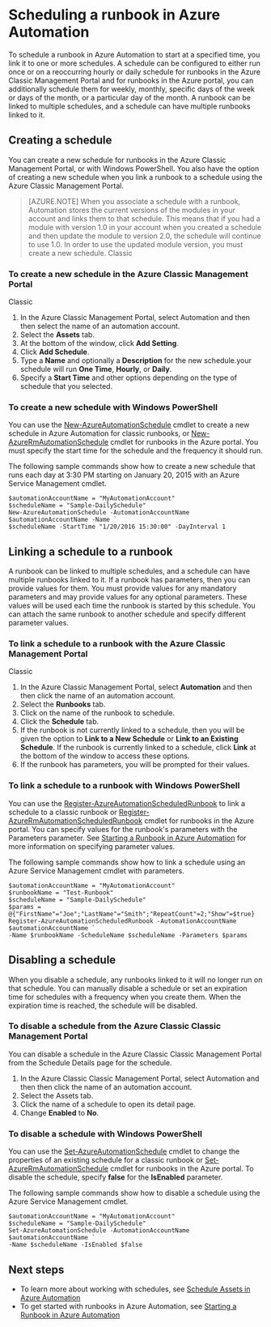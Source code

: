<properties 
   pageTitle="Scheduling a runbook in Azure Automation"
   description="Describes how to create a schedule in Azure Automation so that you can automatically start a runbook at a particular time or on a recurring schedule."
   services="automation"
   documentationCenter=""
   authors="mgoedtel"
   manager="jwhit"
   editor="tysonn" />
<tags
	ms.service="automation"
	ms.date="07/12/2016"
	wacn.date=""/>

# Scheduling a runbook in Azure Automation

To schedule a runbook in Azure Automation to start at a specified time, you link it to one or more schedules. A schedule can be configured to either run once or on a reoccurring hourly or daily schedule for runbooks in the Azure Classic Management Portal and for runbooks in the Azure portal,  you can additionally schedule them for weekly, monthly, specific days of the week or days of the month, or a particular day of the month.  A runbook can be linked to multiple schedules, and a schedule can have multiple runbooks linked to it.

## Creating a schedule

You can create a new schedule for runbooks in the Azure Classic Management Portal, or with Windows PowerShell. You also have the option of creating a new schedule when you link a runbook to a schedule using the Azure Classic Management Portal.

>[AZURE.NOTE] When you associate a schedule with a runbook, Automation stores the current versions of the modules in your account and links them to that schedule.  This means that if you had a module with version 1.0 in your account when you created a schedule and then update the module to version 2.0, the schedule will continue to use 1.0.  In order to use the updated module version, you must create a new schedule. Classic 

### To create a new schedule in the Azure Classic Management Portal
 Classic 
1. In the Azure Classic Management Portal, select Automation and then then select the name of an automation account.
1. Select the **Assets** tab.
1. At the bottom of the window, click **Add Setting**.
1. Click **Add Schedule**.
1. Type a **Name** and optionally a **Description** for the new schedule.your schedule will run **One Time**, **Hourly**, or **Daily**.
1. Specify a **Start Time** and other options depending on the type of schedule that you selected.

### To create a new schedule with Windows PowerShell

You can use the [New-AzureAutomationSchedule](http://msdn.microsoft.com/zh-cn/library/azure/dn690271.aspx) cmdlet to create a new schedule in Azure Automation for classic runbooks, or [New-AzureRmAutomationSchedule](https://msdn.microsoft.com/zh-cn/library/mt603577.aspx) cmdlet for runbooks in the Azure portal. You must specify the start time for the schedule and the frequency it should run.

The following sample commands show how to create a new schedule that runs each day at 3:30 PM starting on January 20, 2015 with an Azure Service Management cmdlet.

	$automationAccountName = "MyAutomationAccount"
	$scheduleName = "Sample-DailySchedule"
	New-AzureAutomationSchedule -AutomationAccountName $automationAccountName -Name `
    $scheduleName -StartTime "1/20/2016 15:30:00" -DayInterval 1

## Linking a schedule to a runbook

A runbook can be linked to multiple schedules, and a schedule can have multiple runbooks linked to it. If a runbook has parameters, then you can provide values for them. You must provide values for any mandatory parameters and may provide values for any optional parameters.  These values will be used each time the runbook is started by this schedule.  You can attach the same runbook to another schedule and specify different parameter values.


### To link a schedule to a runbook with the Azure Classic Management Portal
 Classic 
1. In the Azure Classic Management Portal, select **Automation** and then then click the name of an automation account.
2. Select the **Runbooks** tab.
3. Click on the name of the runbook to schedule.
4. Click the **Schedule** tab.
5. If the runbook is not currently linked to a schedule, then you will be given the option to **Link to a New Schedule** or **Link to an Existing Schedule**.  If the runbook is currently linked to a schedule, click **Link** at the bottom of the window to access these options.
6. If the runbook has parameters, you will be prompted for their values.  

### To link a schedule to a runbook with Windows PowerShell

You can use the [Register-AzureAutomationScheduledRunbook](http://msdn.microsoft.com/zh-cn/library/azure/dn690265.aspx) to link a schedule to a classic runbook or [Register-AzureRmAutomationScheduledRunbook](https://msdn.microsoft.com/zh-cn/library/mt603575.aspx) cmdlet for runbooks in the Azure portal.  You can specify values for the runbook's parameters with the Parameters parameter. See [Starting a Runbook in Azure Automation](/documentation/articles/automation-starting-a-runbook/) for more information on specifying parameter values.

The following sample commands show how to link a schedule using an Azure Service Management cmdlet with parameters.

	$automationAccountName = "MyAutomationAccount"
	$runbookName = "Test-Runbook"
	$scheduleName = "Sample-DailySchedule"
	$params = @{"FirstName"="Joe";"LastName"="Smith";"RepeatCount"=2;"Show"=$true}
	Register-AzureAutomationScheduledRunbook -AutomationAccountName $automationAccountName `
    -Name $runbookName -ScheduleName $scheduleName -Parameters $params

## Disabling a schedule

When you disable a schedule, any runbooks linked to it will no longer run on that schedule. You can manually disable a schedule or set an expiration time for schedules with a frequency when you create them. When the expiration time is reached, the schedule will be disabled.

### To disable a schedule from the Azure Classic Classic Management Portal

You can disable a schedule in the Azure Classic Classic Management Portal from the Schedule Details page for the schedule.

1. In the Azure Classic Classic Management Portal, select Automation and then then click the name of an automation account.
1. Select the Assets tab.
1. Click the name of a schedule to open its detail page.
2. Change **Enabled** to **No**.

### To disable a schedule with Windows PowerShell

You can use the [Set-AzureAutomationSchedule](http://msdn.microsoft.com/zh-cn/library/azure/dn690270.aspx) cmdlet to change the properties of an existing schedule for a classic runbook or [Set-AzureRmAutomationSchedule](https://msdn.microsoft.com/zh-cn/library/mt603566.aspx) cmdlet for runbooks in the Azure portal. To disable the schedule, specify **false** for the **IsEnabled** parameter.

The following sample commands show how to disable a schedule using the Azure Service Management cmdlet.

	$automationAccountName = "MyAutomationAccount"
	$scheduleName = "Sample-DailySchedule"
	Set-AzureAutomationSchedule -AutomationAccountName $automationAccountName `
    -Name $scheduleName -IsEnabled $false

## Next steps
- To learn more about working with schedules, see [Schedule Assets in Azure Automation](/documentation/articles/automation-schedules/)
- To get started with runbooks in Azure Automation, see [Starting a Runbook in Azure Automation](/documentation/articles/automation-starting-a-runbook/)